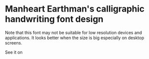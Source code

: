 # Manheart Earthman's calligraphic handwriting font design

Note that this font may not be suitable for low resolution devices and applications.
It looks better when the size is big especially on desktop screens.

See it on
